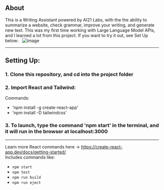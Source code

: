 
## About

This is a Writing Assistant powered by AI21 Labs, with the the ability to summarize a website, check grammar, improve your writing, and generate new text. This was my first time working with Large Language Model APIs, and I learned a lot from this project.  If you want to try it out, see Set Up below:
&nbsp;
![image](https://github.com/Daniel-Lamb/Writing_Assistant_AI/assets/96439440/fa1fb7d2-c3cf-4915-b6df-539d6ade4c7c)


<hr>

## Setting Up:

### 1. Clone this repository, and cd into the project folder

### 2. Import React and Tailwind:
Commands:
- 'npm install -g create-react-app'
- 'npm install -D tailwindcss'
  

### 3. To launch, type the command 'npm start' in the terminal, and it will run in the browser at localhost:3000

<hr>

Learn more React commands here ->   https://create-react-app.dev/docs/getting-started/ <br>
Includes commands like:
- `npm start`
- `npm test`
- `npm run build`
- `npm run eject`

